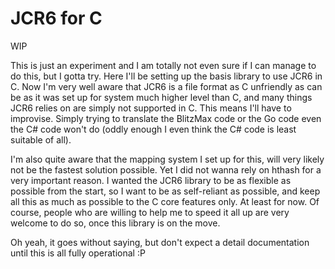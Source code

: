 # JCR6 for C

WIP

This is just an experiment and I am totally not even sure if I can manage to do this, but I gotta try.
Here I'll be setting up the basis library to use JCR6 in C. Now I'm very well aware that JCR6 is a file format as C unfriendly as can be as it was set up for system much higher level than C, and many things JCR6 relies on are simply not supported in C. This means I'll have to improvise. Simply trying to translate the BlitzMax code or the Go code even the C# code won't do (oddly enough I even think the C# code is least suitable of all).

I'm also quite aware that the mapping system I set up for this, will very likely not be the fastest solution possible. Yet I did not wanna rely on hthash for a very important reason. I wanted the JCR6 library to be as flexible as possible from the start, so I want to be as self-reliant as possible, and keep all this as much as possible to the C core features only. At least for now. Of course, people who are willing to help me to speed it all up are very welcome to do so, once this library is on the move.

Oh yeah, it goes without saying, but don't expect a detail documentation until this is all fully operational :P
